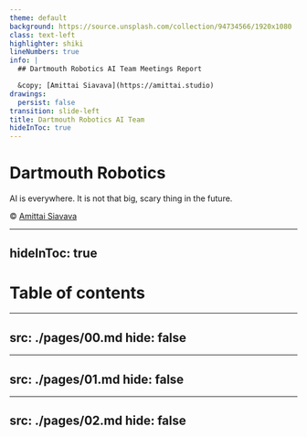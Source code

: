 ```yaml
---
theme: default
background: https://source.unsplash.com/collection/94734566/1920x1080
class: text-left
highlighter: shiki
lineNumbers: true
info: |
  ## Dartmouth Robotics AI Team Meetings Report

  &copy; [Amittai Siavava](https://amittai.studio)
drawings:
  persist: false
transition: slide-left
title: Dartmouth Robotics AI Team
hideInToc: true
---
```


# Dartmouth Robotics

AI is everywhere. It is not that big, scary thing in the future.

&copy; [Amittai Siavava](https://amittai.studio)

---
hideInToc: true
---

# Table of contents

<Toc></Toc>

---
src: ./pages/00.md
hide: false
---

---
src: ./pages/01.md
hide: false
---

---
src: ./pages/02.md
hide: false
---
